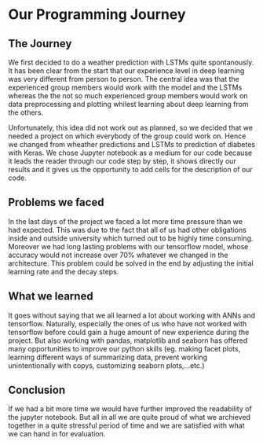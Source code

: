# Our Programming Journey

## The Journey
We first decided to do a weather prediction with LSTMs quite spontanously. It has been clear from the start that our experience level in deep learning was very different from
person to person. The central idea was that the experienced group members would work with the model and the LSTMs whereas the the not so much experienced group members
would work on data preprocessing and plotting whilest learning about deep learning from the others.

Unfortunately, this idea did not work out as planned, so we decided that we needed a project on which everybody of the group could work on. Hence we changed from wheather predictions
and LSTMs to prediction of diabetes with Keras. 
We chose Jupyter notebook as a medium for our code because it leads the reader through our code step by step, it shows directly our results and it gives us the opportunity to
add cells for the description of our code.

## Problems we faced
In the last days of the project we faced a lot more time pressure than we had expected. This was due to the fact that all of us had other obligations inside and outside university which
turned out to be highly time consuming. Moreover we had long lasting problems with our tensorflow model, whose accuracy would not increase over 70% whatever we changed in the architecture.
This problem could be solved in the end by adjusting the initial learning rate and the decay steps.

## What we learned
It goes without saying that we all learned a lot about working with ANNs and tensorflow. Naturally, especially the ones of us who have not worked with tensorflow before could gain a huge 
amount of new experience during the project. But also working with pandas, matplotlib and seaborn has offered many opportunities to improve our python skills (eg. making facet plots, learning different 
ways of summarizing data, prevent working unintentionally with copys, customizing seaborn plots,...etc.)

## Conclusion
If we had a bit more time we would have further improved the readability of the jupyter notebook. But all in all we are quite proud of what we archieved together in a quite stressful 
period of time and we are satisfied with what we can hand in for evaluation.
